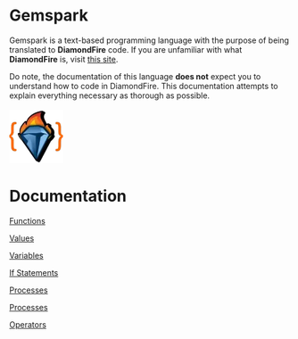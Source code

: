 # Gemspark
Gemspark is a text-based programming language with the purpose of being translated to **DiamondFire** code. If you are unfamiliar with what **DiamondFire** is, visit [this site](https://mcdiamondfire.com/about/).

Do note, the documentation of this language **does not** expect you to understand how to code in DiamondFire. This documentation attempts to explain everything necessary as thorough as possible.
<br>
<br>
![GemsparkIcon](https://github.com/trashoflevillage/Gemspark/blob/main/icon.png)
<br>
# Documentation
[Functions](Documentation/Functions.md)

[Values](Documentation/Values.md)

[Variables](Documentation/Variables.md)

[If Statements](Documentation/IfStatements.md)

[Processes](Documentation/Processes.md)

[Processes](Documentation/Events.md)

[Operators](Documentation/Operators.md)
